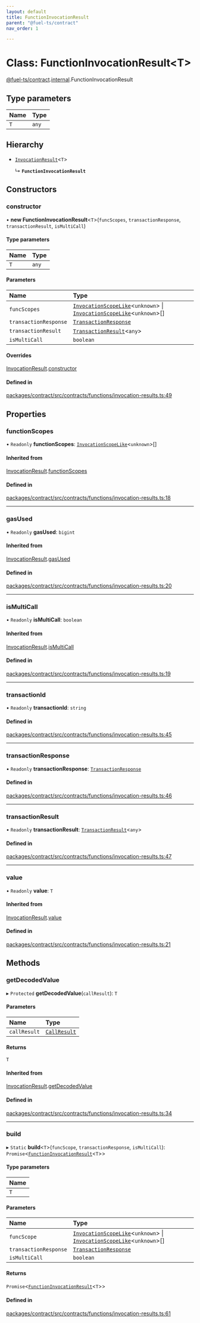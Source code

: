 ```yaml
---
layout: default
title: FunctionInvocationResult
parent: "@fuel-ts/contract"
nav_order: 1

---
```


# Class: FunctionInvocationResult<T\>

[@fuel-ts/contract](../index.md).[internal](../namespaces/internal.md).FunctionInvocationResult

## Type parameters

| Name | Type |
| :------ | :------ |
| `T` | `any` |

## Hierarchy

- [`InvocationResult`](internal-InvocationResult.md)<`T`\>

  ↳ **`FunctionInvocationResult`**

## Constructors

### constructor

• **new FunctionInvocationResult**<`T`\>(`funcScopes`, `transactionResponse`, `transactionResult`, `isMultiCall`)

#### Type parameters

| Name | Type |
| :------ | :------ |
| `T` | `any` |

#### Parameters

| Name | Type |
| :------ | :------ |
| `funcScopes` | [`InvocationScopeLike`](../index.md#invocationscopelike)<`unknown`\> \| [`InvocationScopeLike`](../index.md#invocationscopelike)<`unknown`\>[] |
| `transactionResponse` | [`TransactionResponse`](internal-TransactionResponse.md) |
| `transactionResult` | [`TransactionResult`](../namespaces/internal.md#transactionresult)<`any`\> |
| `isMultiCall` | `boolean` |

#### Overrides

[InvocationResult](internal-InvocationResult.md).[constructor](internal-InvocationResult.md#constructor)

#### Defined in

[packages/contract/src/contracts/functions/invocation-results.ts:49](https://github.com/FuelLabs/fuels-ts/blob/master/packages/contract/src/contracts/functions/invocation-results.ts#L49)

## Properties

### functionScopes

• `Readonly` **functionScopes**: [`InvocationScopeLike`](../index.md#invocationscopelike)<`unknown`\>[]

#### Inherited from

[InvocationResult](internal-InvocationResult.md).[functionScopes](internal-InvocationResult.md#functionscopes)

#### Defined in

[packages/contract/src/contracts/functions/invocation-results.ts:18](https://github.com/FuelLabs/fuels-ts/blob/master/packages/contract/src/contracts/functions/invocation-results.ts#L18)

___

### gasUsed

• `Readonly` **gasUsed**: `bigint`

#### Inherited from

[InvocationResult](internal-InvocationResult.md).[gasUsed](internal-InvocationResult.md#gasused)

#### Defined in

[packages/contract/src/contracts/functions/invocation-results.ts:20](https://github.com/FuelLabs/fuels-ts/blob/master/packages/contract/src/contracts/functions/invocation-results.ts#L20)

___

### isMultiCall

• `Readonly` **isMultiCall**: `boolean`

#### Inherited from

[InvocationResult](internal-InvocationResult.md).[isMultiCall](internal-InvocationResult.md#ismulticall)

#### Defined in

[packages/contract/src/contracts/functions/invocation-results.ts:19](https://github.com/FuelLabs/fuels-ts/blob/master/packages/contract/src/contracts/functions/invocation-results.ts#L19)

___

### transactionId

• `Readonly` **transactionId**: `string`

#### Defined in

[packages/contract/src/contracts/functions/invocation-results.ts:45](https://github.com/FuelLabs/fuels-ts/blob/master/packages/contract/src/contracts/functions/invocation-results.ts#L45)

___

### transactionResponse

• `Readonly` **transactionResponse**: [`TransactionResponse`](internal-TransactionResponse.md)

#### Defined in

[packages/contract/src/contracts/functions/invocation-results.ts:46](https://github.com/FuelLabs/fuels-ts/blob/master/packages/contract/src/contracts/functions/invocation-results.ts#L46)

___

### transactionResult

• `Readonly` **transactionResult**: [`TransactionResult`](../namespaces/internal.md#transactionresult)<`any`\>

#### Defined in

[packages/contract/src/contracts/functions/invocation-results.ts:47](https://github.com/FuelLabs/fuels-ts/blob/master/packages/contract/src/contracts/functions/invocation-results.ts#L47)

___

### value

• `Readonly` **value**: `T`

#### Inherited from

[InvocationResult](internal-InvocationResult.md).[value](internal-InvocationResult.md#value)

#### Defined in

[packages/contract/src/contracts/functions/invocation-results.ts:21](https://github.com/FuelLabs/fuels-ts/blob/master/packages/contract/src/contracts/functions/invocation-results.ts#L21)

## Methods

### getDecodedValue

▸ `Protected` **getDecodedValue**(`callResult`): `T`

#### Parameters

| Name | Type |
| :------ | :------ |
| `callResult` | [`CallResult`](../namespaces/internal.md#callresult) |

#### Returns

`T`

#### Inherited from

[InvocationResult](internal-InvocationResult.md).[getDecodedValue](internal-InvocationResult.md#getdecodedvalue)

#### Defined in

[packages/contract/src/contracts/functions/invocation-results.ts:34](https://github.com/FuelLabs/fuels-ts/blob/master/packages/contract/src/contracts/functions/invocation-results.ts#L34)

___

### build

▸ `Static` **build**<`T`\>(`funcScope`, `transactionResponse`, `isMultiCall`): `Promise`<[`FunctionInvocationResult`](internal-FunctionInvocationResult.md)<`T`\>\>

#### Type parameters

| Name |
| :------ |
| `T` |

#### Parameters

| Name | Type |
| :------ | :------ |
| `funcScope` | [`InvocationScopeLike`](../index.md#invocationscopelike)<`unknown`\> \| [`InvocationScopeLike`](../index.md#invocationscopelike)<`unknown`\>[] |
| `transactionResponse` | [`TransactionResponse`](internal-TransactionResponse.md) |
| `isMultiCall` | `boolean` |

#### Returns

`Promise`<[`FunctionInvocationResult`](internal-FunctionInvocationResult.md)<`T`\>\>

#### Defined in

[packages/contract/src/contracts/functions/invocation-results.ts:61](https://github.com/FuelLabs/fuels-ts/blob/master/packages/contract/src/contracts/functions/invocation-results.ts#L61)
